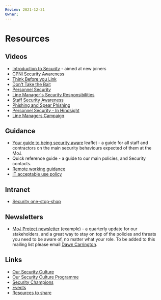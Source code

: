 ```yaml
---
Review: 2021-12-31
Owner:
---
```


# Resources

## Videos

- [Introduction to Security](https://www.youtube.com/watch?v=qEaShCoMo_4) - aimed at new joiners
- [CPNI Security Awareness](https://youtu.be/2sh4BIaF6gg)
- [Think Before you Link](https://www.youtube.com/watch?v=E1F82y_EDTY)
- [Don't Take the Bait](https://www.youtube.com/watch?v=ygON2B9-xTw)
- [Personnel Security](https://www.youtube.com/watch?v=7h4kn46EcO4)
- [Line Manager's Security Responsibilities](https://www.youtube.com/watch?v=YlrHXXWwFlg&t=14s)
- [Staff Security Awareness](https://youtu.be/2sh4BIaF6gg)
- [Phishing and Spear Phishing](https://www.youtube.com/watch?v=ygON2B9-xTw)
- [Personnel Security - In Hindsight](https://www.youtube.com/watch?v=7h4kn46EcO4)
- [Line Managers Campaign](https://www.youtube.com/watch?v=YlrHXXWwFlg&amp;t=14s)

## Guidance

- [Your guide to being security aware](https://github.com/ministryofjustice/security-guidance/blob/Local/culture/your-guide-to-being-security-aware.pdf) leaflet - a guide for all staff and contractors on the main security behaviours expected of them at the MoJ.
- Quick reference guide - a guide to our main policies, and Security contacts.
- [Remote working guidance](https://intranet.justice.gov.uk/guidance/security/emergencies/coronavirus-guidance/security/)
- [IT acceptable use policy](https://intranet.justice.gov.uk/guidance/security/it-computer-security/equipment/equipment-management/user-access/it-acceptable-use-policy/)

## Intranet

- [Security one-stop-shop](https://intranet.justice.gov.uk/guidance/security/)

## Newsletters

- [MoJ Protect newsletter](https://github.com/ministryofjustice/security-guidance/blob/Local/culture/MoJ%20Protect.pdf) (example) - a quarterly update for our stakeholders, and a great way to stay on top of the policies and threats you need to be aware of, no matter what your role. To be added to this mailing list please email [Dawn Carrington](mailto:dawn.carrington@justice.gov.uk).

## Links

- [Our Security Culture](https://github.com/ministryofjustice/security-guidance/blob/Local/culture/security-culture-overview.md)
- [Our Security Culture Programme](https://github.com/ministryofjustice/security-guidance/blob/Local/security-culture-programme)
- [Security Champions](https://github.com/ministryofjustice/security-guidance/blob/Local/culture/security-champions.md)
- [Events](https://github.com/ministryofjustice/security-guidance/blob/Local/culture/events.md)
- [Resources to share](https://github.com/ministryofjustice/security-guidance/blob/Local/culture/resources.md)
